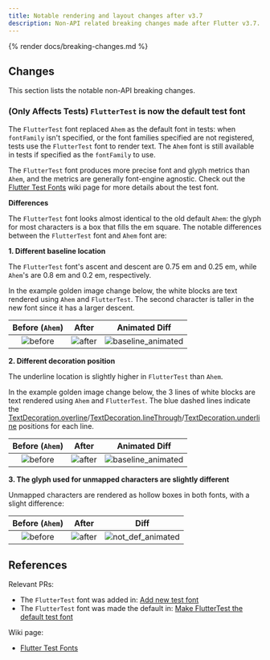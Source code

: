 ```yaml
---
title: Notable rendering and layout changes after v3.7
description: Non-API related breaking changes made after Flutter v3.7.
---
```


{% render docs/breaking-changes.md %}

## Changes

This section lists the notable non-API breaking changes.

### (Only Affects Tests) `FlutterTest` is now the default test font

The `FlutterTest` font replaced `Ahem` as the default font in tests: when
`fontFamily` isn't specified, or the font families specified are not registered,
tests use the `FlutterTest` font to render text. The `Ahem` font is still
available in tests if specified as the `fontFamily` to use.

The `FlutterTest` font produces more precise font and glyph metrics than `Ahem`,
and the metrics are generally font-engine agnostic.
Check out the [Flutter Test Fonts][]
wiki page for more details about the test font.

**Differences**

The `FlutterTest` font looks almost identical to the old default `Ahem`: the
glyph for most characters is a box that fills the em square. The notable
differences between the `FlutterTest` font and `Ahem` font are:

**1. Different baseline location**

The `FlutterTest` font's ascent and descent are 0.75 em and 0.25 em, while
`Ahem`'s are 0.8 em and 0.2 em, respectively.

In the example golden image change below, the white blocks are text rendered
using `Ahem` and `FlutterTest`. The second character is taller in the new font
since it has a larger descent.

| Before (`Ahem`) | After |               Animated Diff               |
| :---: | :---: |:-----------------------------------------:|
| ![before](/assets/images/docs/breaking-changes/material.ink_sparkle.bottom_right.0_masterImage.png) | ![after](/assets/images/docs/breaking-changes/material.ink_sparkle.bottom_right.0_testImage.png) | ![baseline_animated](/assets/images/docs/breaking-changes/baseline.gif) |

**2. Different decoration position**

The underline location is slightly higher in `FlutterTest` than `Ahem`.

In the example golden image change below, the 3 lines of white blocks are text
rendered using `Ahem` and `FlutterTest`. The blue dashed lines indicate the
[TextDecoration.overline]/[TextDecoration.lineThrough]/[TextDecoration.underline]
positions for each line.

| Before (`Ahem`) | After |               Animated Diff                |
| :---: | :---: |:------------------------------------------:|
| ![before](/assets/images/docs/breaking-changes/widgets.text_golden.Decoration.1_masterImage.png) | ![after](/assets/images/docs/breaking-changes/widgets.text_golden.Decoration.1_testImage.png) | ![baseline_animated](/assets/images/docs/breaking-changes/underline.gif) |

**3. The glyph used for unmapped characters are slightly different**

Unmapped characters are rendered as hollow boxes in both fonts, with
a slight difference:

| Before (`Ahem`) | After |                  Diff                   |
| :---: | :---: |:---------------------------------------:|
| ![before](/assets/images/docs/breaking-changes/material.floating_action_button_test.clip_masterImage.png) | ![after](/assets/images/docs/breaking-changes/material.floating_action_button_test.clip_testImage.png) | ![not_def_animated](/assets/images/docs/breaking-changes/not_def.gif) |

## References

Relevant PRs:

* The `FlutterTest` font was added in: [Add new test font]({{site.repo.engine}}/pull/39809)
* The `FlutterTest` font was made the default in: [Make FlutterTest the default test font]({{site.repo.engine}}/pull/40188)

Wiki page:

* [Flutter Test Fonts][]

[Flutter Test Fonts]: {{site.repo.flutter}}/blob/main/docs/contributing/testing/Flutter-Test-Fonts.md
[TextDecoration.underline]: {{site.api}}/flutter/dart-ui/TextDecoration/underline-constant.html
[TextDecoration.overline]: {{site.api}}/flutter/dart-ui/TextDecoration/overline-constant.html
[TextDecoration.lineThrough]: {{site.api}}/flutter/dart-ui/TextDecoration/lineThrough-constant.html
